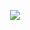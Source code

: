 <p align="center">
    <img src="https://app-1542669581.000webhostapp.com/img/csham-themes.png">
</p>
